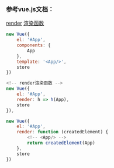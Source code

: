 ### 参考vue.js文档：
[render](https://cn.vuejs.org/v2/api/#render)
[渲染函数](https://cn.vuejs.org/v2/guide/render-function.html)

```javascript
new Vue({
    el: '#App',
    components: {
        App
    },
    template: '<App/>',
    store
})

<!-- render渲染函数 -->
new Vue({
    el: '#App',
    render: h => h(App),
    store
}),

new Vue({
    el: '#App',
    render: function (createdElement) {
        <!-- <App/> -->
        return createdElement(App)
    },
    store
})
```